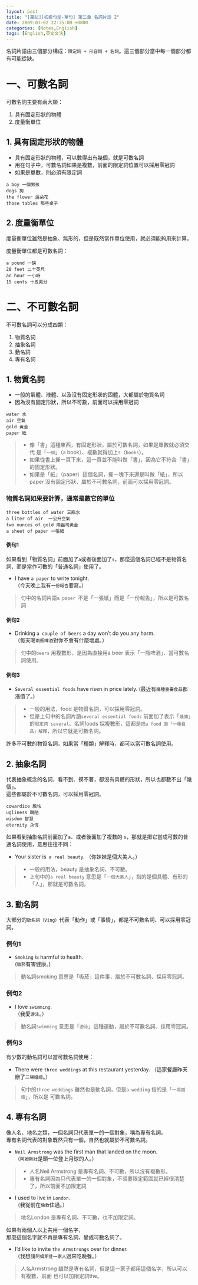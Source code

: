 ```yaml
---
layout: post
title: "[筆記][初級句型-單句] 第二章 名詞片語 2"
date: 2009-01-02 22:35:00 +0800
categories: [Notes,English]
tags: [English,英文文法]
---
```


名詞片語由三個部分構成：`限定詞 + 形容詞 + 名詞`。這三個部分當中每一個部分都有可能從缺。

# 一、可數名詞

可數名詞主要有兩大類：
1. 具有固定形狀的物體
2. 度量衡單位

## 1. 具有固定形狀的物體

- 具有固定形狀的物體，可以數得出有幾個，就是可數名詞
- 用在句子中，可數名詞如果是複數，前面的限定詞位置可以採用零冠詞
- 如果是單數，則必須有限定詞

```
a boy 一個男孩
dogs 狗
the flower 這朵花
those tables 那些桌子
```

## 2. 度量衡單位

度量衡單位雖然是抽象、無形的，但是既然當作單位使用，就必須能夠用來計算。        

度量衡單位都是可數名詞：

```
a pound 一磅
20 feet 二十英尺
an hour 一小時
15 cents 十五美分
```

# 二、不可數名詞

不可數名詞可以分成四類：
1. 物質名詞
2. 抽象名詞
3. 動名詞
4. 專有名詞

## 1. 物質名詞
- 一般的氣體、液體、以及沒有固定形狀的固體，大都屬於物質名詞
- 因為沒有固定形狀，所以不可數，前面可以採用零冠詞

```
water 水
air 空氣
gold 黃金
paper 紙
```

> - 像「書」這種東西，有固定形狀，屬於可數名詞，如果是單數就必須交代
是「`一個`」（`a` book）、複數就得加上`s`（`books`）。      
> - 如果從書上撕一頁下來，這一頁並不能叫做「書」，因為它不符合「書」的固定形狀。      
> - 如果是「紙」（paper）這個名詞，撕一塊下來還是叫做「紙」，所以paper 沒有固定形狀、屬於不可數名詞，前面可以採用零冠詞。

### 物質名詞如果要計算，通常是數它的單位

```
three bottles of water 三瓶水
a liter of air  一公升空氣
two ounces of gold 兩盎司黃金
a sheet of paper 一張紙
```

#### 例句1

如果看到「物質名詞」前面加了`a`或者後面加了`s`，那麼這個名詞已經不是物質名詞、而是當作可數的「普通名詞」使用了。        

- I have `a paper` to write tonight.      
（今天晚上我有`一份報告`要寫。）        

> 句中的名詞片語`a paper `不是「一張紙」而是「一份報告」，所以是可數名詞

#### 例句2

- Drinking `a couple of beers` a day won’t do you any harm.     
（每天喝`兩瓶啤酒`對你不會有什麼壞處。）

> 句中的`beers` 用複數形，是因為直接用a beer 表示「一瓶啤酒」、當可數名詞使用。

#### 例句3

- `Several essential foods` have risen in price lately. 
(最近有`幾種重要食品`都漲價了。)    

> - 一般的用法，food 是物質名詞，可以採用零冠詞。     
> - 但是上句中的名詞片語`several essential foods` 前面加了表示「`幾個`」的`限定詞 several`、名詞foods 採複數形，這都是`把a food 當「一種食品」解釋`，所以它就是可數名詞。           

許多不可數的物質名詞，如果當「種類」解釋時，都可以當可數名詞使用。


## 2. 抽象名詞
代表抽象概念的名詞，看不到、摸不著，都沒有具體的形狀，所以也都數不出「幾個」。  
這些都屬於不可數名詞，可以採用零冠詞。      

```
cowardice 膽怯
ugliness 醜陋
wisdom 智慧
eternity 永恆
```


如果看到抽象名詞前面加了`a`、或者後面加了複數的 `s`，那就是把它當成可數的普通名詞使用，意思往往不同：

- Your sister is` a real beauty`.
（你妹妹是個大美人。）

> - 一般的用法，beauty 是抽象名詞、不可數。 
> - 上句中的`a real beauty` 意思是「`一個大美人`」，指的是個具體、有形的「人」，那就是可數名詞。    


## 3. 動名詞
大部分的`動名詞（Ving）`代表「動作」或「事情」，都是不可數名詞、可以採用零冠詞。        

### 例句1
- `Smoking` is harmful to health.   
(`吸菸`有害健康。)  

> 動名詞smoking 意思是「吸菸」這件事，屬於不可數名詞、採用零冠詞。      

### 例句2
- I love `swimming`.    
（我愛`游泳`。）

> 動名詞`swimming` 意思是「`游泳`」這種運動，屬於不可數名詞、採用零冠詞。       

### 例句3
有少數的動名詞可以當可數名詞使用：      

- There were `three weddings` at this restaurant yesterday. 
（這家餐廳昨天辦了`三場婚禮`。）    

> 句中的`three weddings` 雖然也是動名詞，但是`a wedding` 指的是「`一場婚禮`」，所以是
可數名詞。


## 4. 專有名詞

像人名、地名之類，一個名詞只代表單一的一個對象，稱為專有名詞。  
專有名詞代表的對象既然只有一個，自然也就屬於不可數名詞。


- `Neil Armstrong` was the first man that landed on the moon.   
（`阿姆斯壯`是頭一位登上月球的人。）        

> - 人名Neil Armstrong 是專有名詞、不可數，所以沒有複數形。       
> - 專有名詞因為只代表單一的一個對象，不須要限定範圍就已經很清楚了，所以前面不加限定詞


- I used to live in `London`.   
（我從前在`倫敦`住過。）    

> 地名London 是專有名詞、不可數，也不加限定詞。      


如果有兩個人以上共用一個名字，  
那麼這個名字就不再是專有名詞、變成可數名詞了。 

- I’d like to invite `the Armstrongs` over for dinner.  
（我想請`阿姆斯壯一家人`過來吃晚餐。）  

> 人名Armstrong 雖然是專有名詞，但是這一家子都用這個名字，所以可以有複數、前面
也可以加限定詞the。